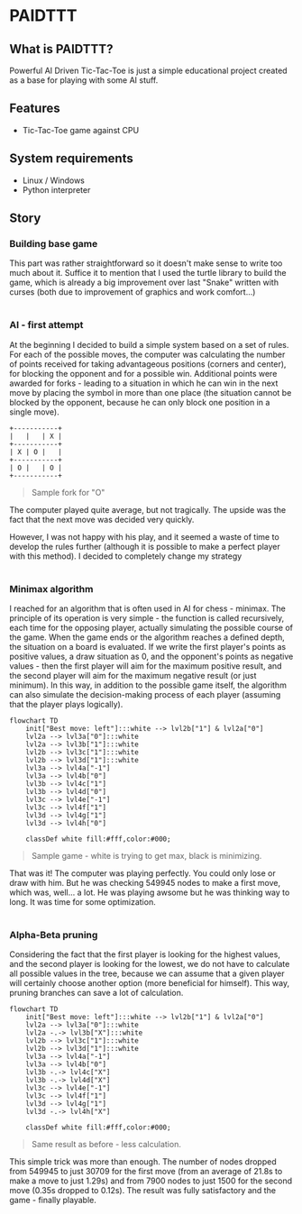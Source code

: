 # PAIDTTT
## What is PAIDTTT?
Powerful AI Driven Tic-Tac-Toe is just a simple educational project created as a base for playing with some AI stuff.

## Features
- Tic-Tac-Toe game against CPU

## System requirements
- Linux / Windows
- Python interpreter

## Story

### Building base game
This part was rather straightforward so it doesn't make sense to write too much about it. Suffice it to mention that I used the turtle library to build the game, which is already a big improvement over last "Snake" written with curses (both due to improvement of graphics and work comfort...)  
&nbsp;

### AI - first attempt
At the beginning I decided to build a simple system based on a set of rules. For each of the possible moves, the computer was calculating the number of points received for taking advantageous positions (corners and center), for blocking the opponent and for a possible win. Additional points were awarded for forks - leading to a situation in which he can win in the next move by placing the symbol in more than one place (the situation cannot be blocked by the opponent, because he can only block one position in a single move).

```
+-----------+
|   |   | X |
+-----------+
| X | O |   |
+-----------+
| O |   | O |
+-----------+
```
> Sample fork for "O"

The computer played quite average, but not tragically. The upside was the fact that the next move was decided very quickly.  

However, I was not happy with his play, and it seemed a waste of time to develop the rules further (although it is possible to make a perfect player with this method). I decided to completely change my strategy  
&nbsp;

### Minimax algorithm
I reached for an algorithm that is often used in AI for chess - minimax. The principle of its operation is very simple - the function is called recursively, each time for the opposing player, actually simulating the possible course of the game. When the game ends or the algorithm reaches a defined depth, the situation on a board is evaluated.
If we write the first player's points as positive values, a draw situation as 0, and the opponent's points as negative values - then the first player will aim for the maximum positive result, and the second player will aim for the maximum negative result (or just minimum). In this way, in addition to the possible game itself, the algorithm can also simulate the decision-making process of each player (assuming that the player plays logically).

```mermaid
flowchart TD
    init["Best move: left"]:::white --> lvl2b["1"] & lvl2a["0"]
    lvl2a --> lvl3a["0"]:::white
    lvl2a --> lvl3b["1"]:::white
    lvl2b --> lvl3c["1"]:::white
    lvl2b --> lvl3d["1"]:::white
    lvl3a --> lvl4a["-1"]
    lvl3a --> lvl4b["0"]
    lvl3b --> lvl4c["1"]
    lvl3b --> lvl4d["0"]
    lvl3c --> lvl4e["-1"]
    lvl3c --> lvl4f["1"]
    lvl3d --> lvl4g["1"]
    lvl3d --> lvl4h["0"]
    
    classDef white fill:#fff,color:#000;
```
> Sample game - white is trying to get max, black is minimizing.

That was it! The computer was playing perfectly. You could only lose or draw with him.
But he was checking 549945 nodes to make a first move, which was, well... a lot. He was
playing awsome but he was thinking way to long. It was time for some optimization.  
&nbsp;

### Alpha-Beta pruning
Considering the fact that the first player is looking for the highest values, and the second player is looking for the lowest, we do not have to calculate all possible values in the tree, because we can assume that a given player will certainly choose another option (more beneficial for himself). This way, pruning branches can save a lot of calculation.

```mermaid
flowchart TD
    init["Best move: left"]:::white --> lvl2b["1"] & lvl2a["0"]
    lvl2a --> lvl3a["0"]:::white
    lvl2a -.-> lvl3b["X"]:::white
    lvl2b --> lvl3c["1"]:::white
    lvl2b --> lvl3d["1"]:::white
    lvl3a --> lvl4a["-1"]
    lvl3a --> lvl4b["0"]
    lvl3b -.-> lvl4c["X"]
    lvl3b -.-> lvl4d["X"]
    lvl3c --> lvl4e["-1"]
    lvl3c --> lvl4f["1"]
    lvl3d --> lvl4g["1"]
    lvl3d -.-> lvl4h["X"]
    
    classDef white fill:#fff,color:#000;
```
> Same result as before - less calculation.

This simple trick was more than enough. The number of nodes dropped from 549945 to just 30709 for the first move (from an average of 21.8s to make a move to just 1.29s) and from 7900 nodes to just 1500 for the second move (0.35s dropped to 0.12s). The result was fully satisfactory and the game - finally playable.